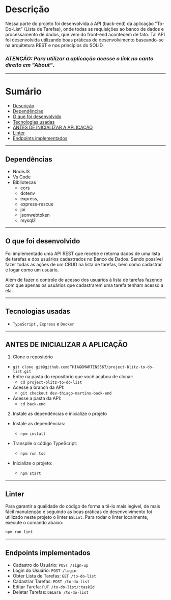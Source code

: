 # Descrição

Nessa parte do projeto foi desenvolvida a API (back-end) da aplicação "To-Do-List" (Lista de Tarefas),
onde todas as requisições ao banco de dados e processamento de dados, que vem do front-end acontecem de fato.
Tal API foi desenvolvida utilizando boas práticas de desenvolvimento baseando-se na arquitetura REST e nos princípios do SOLID.

### *ATENÇÃO: Para utilizar a aplicação acesse o link no canto direito em "About"*.

---

# Sumário

- [Descrição](#descrição)
- [Dependências](#dependências)
- [O que foi desenvolvido](#o-que-foi-desenvolvido)
- [Tecnologias usadas](#tecnologias-usadas)
- [ANTES DE INICIALIZAR A APLICAÇÃO](#antes-de-inicializar-a-aplicação)
- [Linter](#linter)
- [Endpoints implementados](#endpoints-implementados)

---

## Dependências

- NodeJS
- Vs Code
- Bibliotecas
  - cors
  - dotenv
  - express,
  - express-rescue
  - joi
  - jsonwebtoken
  - mysql2


---

## O que foi desenvolvido

Foi implementado uma API REST que recebe e retorna dados de uma lista de tarefas
e dos usuários cadastrados no Banco de Dados.
Sendo possível fazer todas as ações de um CRUD na lista de tarefas, bem como cadastrar e logar como um usuário.

Além de fazer o controle de acesso dos usuários à lista de tarefas fazendo com que apenas os usuários que cadastrarem uma tarefa tenham acesso a ela.

---

## Tecnologias usadas

- `TypeScript` , `Express` e `Docker`

---

## ANTES DE INICIALIZAR A APLICAÇÃO

1. Clone o repositório
  * `git clone git@github.com:THIAGOMARTINS367/project-blitz-to-do-list.git`
  * Entre na pasta do repositório que você acabou de clonar:
    * `cd project-blitz-to-do-list`
  * Acesse a branch da API:
    * `git checkout dev-thiago-martins-back-end`
  * Acesse a pasta da API:
    * `cd back-end` 

2. Instale as dependências e inicialize o projeto
  * Instale as dependências:
    * `npm install`
    
  * Transpile o código TypeScript:
    * `npm run tsc`
    
  * Inicialize o projeto:
    * `npm start`

---

## Linter

Para garantir a qualidade do código de forma a tê-lo mais legível, de mais fácil manutenção e seguindo as boas práticas de desenvolvimento foi utilizado neste projeto o linter `ESLint`. Para rodar o linter localmente, execute o comando abaixo:

```bash
npm run lint
```
---

## Endpoints implementados

- Cadastro do Usuário: `POST /sign-up`
- Login do Usuário: `POST /login`
- Obter Lista de Tarefas: `GET /to-do-list`
- Cadastrar Tarefas: `POST /to-do-list`
- Editar Tarefa: `PUT /to-do-list/:taskId`
- Deletar Tarefas: `DELETE /to-do-list`
